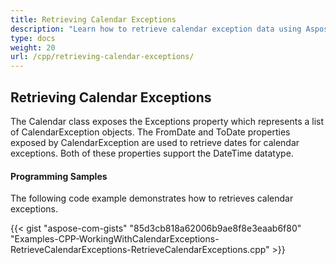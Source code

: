 ```yaml
---
title: Retrieving Calendar Exceptions
description: "Learn how to retrieve calendar exception data using Aspose.Tasks for C++."
type: docs
weight: 20
url: /cpp/retrieving-calendar-exceptions/
---
```


## **Retrieving Calendar Exceptions**
The Calendar class exposes the Exceptions property which represents a list of CalendarException objects. The FromDate and ToDate properties exposed by CalendarException are used to retrieve dates for calendar exceptions. Both of these properties support the DateTime datatype.

#### **Programming Samples**
The following code example demonstrates how to retrieves calendar exceptions.

{{< gist "aspose-com-gists" "85d3cb818a62006b9ae8f8e3eaab6f80" "Examples-CPP-WorkingWithCalendarExceptions-RetrieveCalendarExceptions-RetrieveCalendarExceptions.cpp" >}}
